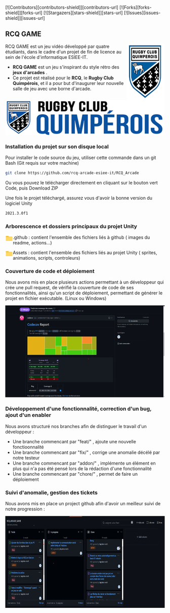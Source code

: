  [![Contributors][contributors-shield]][contributors-url]
[![Forks][forks-shield]][forks-url]
[![Stargazers][stars-shield]][stars-url]
[![Issues][issues-shield]][issues-url]

 

## RCQ GAME
<p><img src=".github/pictures/RCQ-LOGO.png" align="right"
      width="120" height="178"></p>


RCQ GAME est un jeu vidéo développé par quatre étudiants, dans le cadre d'un projet de fin de licence au sein de l'école d'informatique ESIEE-IT.

* **RCQ GAME** est un jeu s'inspirant du style rétro des **jeux d'arcades** .
* Ce projet est réalisé pour le  **RCQ**, le **Rugby Club Quimpérois**, 
  et il a pour but d'inaugurer leur nouvelle salle de jeu avec une borne d'arcade.


<p align="center">
  <img src=".github/pictures/rcq.png" alt="Size Limit CLI" width="738">
</p>

### Installation du projet sur son disque local
Pour installer le code source du jeu, utiliser cette commande dans un git Bash (Git requis sur votre machine)
   ```sh
   git clone https://github.com/rcq-arcade-esiee-it/RCQ_Arcade
   ```
Ou vous pouvez le télécharger directement en cliquant sur le bouton vert Code, puis Download ZIP

Une fois le projet téléchargé, assurez vous d'avoir la bonne version du logiciel Unity 
  ```sh
2021.3.0f1   
```

### Arborescence et dossiers principaux du projet Unity

<p><img src=".github/pictures/folder.png" align="left"
      width="24" height="24">.github :  contient l'ensemble des fichiers liés à github ( images du readme, actions...)</p>

<p><img src=".github/pictures/folder.png" align="left"
      width="24" height="24"> Assets :  contient l'ensemble des fichiers liés au projet Unity ( sprites, animations, scripts, controleurs)</p>

### Couverture de code et déploiement

Nous avons mis en place plusieurs actions permettant à un développeur qui crée une pull request, de vérifié la couverture de code de ses fonctionnalités, ainsi qu'un script de déploiement, permettant de générer le projet en fichier exécutable. (Linux ou Windows)
<p align="center">
<img src=".github/pictures/coverage.png"
  alt="Size Limit comment in pull request about bundle size changes"
  width="686" height="289">
</p>



### Développement d'une fonctionnalité, correction d'un bug, ajout d'un enabler

Nous avons structuré nos branches afin de distinguer le travail d'un développeur :
<ul>
    <li>Une branche commencant par "feat/" , ajoute une nouvelle fonctioonnalité
</li>
<li>Une branche commencant par "fix/" , corrige une anomalie décélé par notre testeur
</li>
<li>Une branche commencant par "addon/" , implémente un élément en plus qui n'a pas été pensé lors de la rédaction d'une fonctionnalité
</li>
<li>Une branche commencant par "chore/" , permet de faire un déploiement
</li>
</ul>

### Suivi d'anomalie, gestion des tickets

Nous avons mis en place un project github afin d'avoir un meilleur suivi de notre progression :

<p align="center">
<img src=".github/pictures/kaban.png"
  alt="Size Limit comment in pull request about bundle size changes"
  width="686" height="289">
</p>




